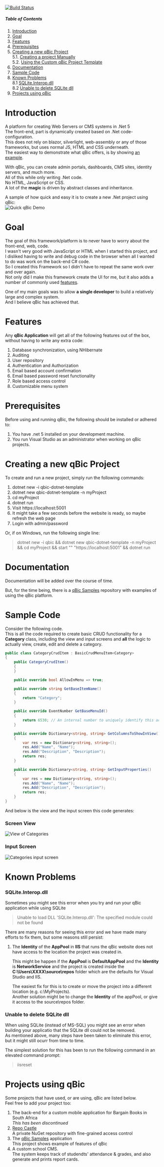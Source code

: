[![Build Status](https://travis-ci.com/quintonn/qBic.svg?branch=net_core)](https://travis-ci.com/quintonn/qBic)

##### Table of Contents  
1. [Introduction](#introduction)  
1. [Goal](#goal)  
1. [Features](#features)  
1. [Prerequisites](#prerequisites)  
1. [Creating a new qBic Project](#creating-a-new-qBic-project)  
5.1. [Creating a project Manually](#creating-a-project-manually)  
5.2. [Using the Custom qBic Project Template](#using-the-custom-qBic-project-template)  
1. [Documentation](#documentation)
1. [Sample Code](#sample-code)
1. [Known Problems](#known-problems)  
8.1 [SQLite.Interop.dll](#sqLiteinteropdll)  
8.2 [Unable to delete SQLite dll](#unable-to-delete-sqLite-dll)  
1. [Projects using qBic](#projects-using-qBic)

# Introduction
A platform for creating Web Servers or CMS systems in .Net 5  
The front-end, part is dynamically created based on .Net code-configuration.  
This does not rely on blazor, silverlight, web-assembly or any of those frameworks, but uses normal JS, HTML and CSS underneath.  
The easiest way to demonstrate what qBic offers, is by showing [an example](#sample-code).  

With qBic, you can create admin portals, dashboards, CMS sites, identity servers, and much more.  
All of this while only writing .Net code.  
No HTML, JavaScript or CSS.  
A lot of the **magic** is driven by abstract classes and inheritance.  

A sample of how quick and easy it is to create a new .Net project using qBic:  
![Quick qBic Demo](https://github.com/quintonn/qBic/raw/master/Images/qBicQuickDemo.gif "Quick qBic Demo")

# Goal
The goal of this framework/platform is to never have to worry about the front-end, web, code.  
I wasn't very good with JavaScript or HTML when I started this project, and I disliked having to write and debug code in the browser when all I wanted to do was work on the back-end C# code.  
So I created this Framework so I didn't have to repeat the same work over and over again.  
Not only did I make this framework create the UI for me, but it also adds a number of commonly used [features](#Features).  

One of my main goals was to allow **a single developer** to build a relatively large and complex system.  
And I believe qBic has achieved that.

# Features
Any **qBic Application** will get all of the following features out of the box, without having to write any extra code:
1. Database synchronization, using NHibernate
2. Auditing
3. User repository
4. Authentication and Authorization
5. Email based account confirmation
6. Email based password reset functionality
7. Role based access control
8. Customizable menu system

# Prerequisites
Before using and running qBic, the following should be installed or adhered to:
1. You have .net 5 installed on your development machine.  
2. You run Visual Studio as an administrator when working on qBic projects.

# Creating a new qBic Project
To create and run a new project, simply run the following commands:  
1. dotnet new -i qbic-dotnet-template
1. dotnet new qbic-dotnet-template -n myProject  
1. cd myProject  
1. dotnet run 
1. Visit https://localhost:5001
1. It might take a few seconds before the website is ready, so maybe refresh the web page  
1. Login with admin/password

Or, if on Windows, run the following single line:
> dotnet new -i qbic && dotnet new qbic-dotnet-template -n myProject && cd myProject && start "" "https://localhost:5001" && dotnet run

# Documentation
Documentation will be added over the course of time.  

But, for the time being, there is a [qBic Samples](https://github.com/quintonn/qBicSamples) repository with examples of using the qBic platform. 

# Sample Code
Consider the following code.  
This is all the code required to create basic CRUD functionality for a **Category** class, including the view and input screens and **all** the logic to actually view, create, edit and delete a category.  
```c#
public class CategoryCrudItem : BasicCrudMenuItem<Category>
{
    public CategoryCrudItem()
    {
    }

    public override bool AllowInMenu => true;

    public override string GetBaseItemName()
    {
        return "Category";
    }

    public override EventNumber GetBaseMenuId()
    {
        return 6530; // An internal number to uniquely identify this activity/event
    }

    public override Dictionary<string, string> GetColumnsToShowInView()
    {
        var res = new Dictionary<string, string>();
        res.Add("Name", "Name");
        res.Add("Description", "Description");
        return res;
    }

    public override Dictionary<string, string> GetInputProperties()
    {
        var res = new Dictionary<string, string>();
        res.Add("Name", "Name");
        res.Add("Description", "Description");
        return res;
    }
}    
```
And below is the view and the input screen this code generates:  
### Screen View
![View of Categories](Category_View.png "View of categories")  
### Input Screen
![Categories input screen](Edit_Category.png "Modifying a category")

# Known Problems
### SQLite.Interop.dll
Sometimes you might see this error when you try and run your qBic application while using SQLite 
> Unable to load DLL 'SQLite.Interop.dll': The specified module could not be found  

There are many reasons for seeing this error and we have made many efforts to fix them, but some reasons still persist:
1. The **Identity** of the **AppPool** in **IIS** that runs the qBic website does not have access to the location the project was created in.  

   This might be happen if the **AppPool** is **DefaultAppPool** and the **Identity** is **NetworkService** and the project is created inside the **C:\Users\XXXX\source\repos** folder which are the defaults for Visual Studio and IIS.  

   The easiest fix for this is to create or move the project into a different location (e.g. c:\MyProjects\).  
   Another solution might be to change the **Identity** of the appPool, or give it access to the source\repos folder.

### Unable to delete SQLite dll
When using SQLite (instead of MS-SQL) you might see an error when building your applicatio that the SQLite dll could not be removed.  
As mentioned above, many steps have been taken to eliminate this error, but it might still ocurr from time to time.  

The simplest solution for this has been to run the following command in an elevated command prompt:  
> iisreset

# Projects using qBic
Some projects that have used, or are using, qBic are listed below.  
Feel free to add your project too:  
1. The back-end for a custom mobile application for Bargain Books in South Africa  
   *This has been discontinued*
2. [Repo Castle](https://repocastle.com/)  
   A private NuGet repository with fine-grained access control
3. The [qBic Samples](https://github.com/quintonn/qBicSamples) application  
   This project shows example of features of qBic
4. A custom school CMS.  
   The system keeps track of studendts' attendance & grades, and also generate and prints report cards.  
   
